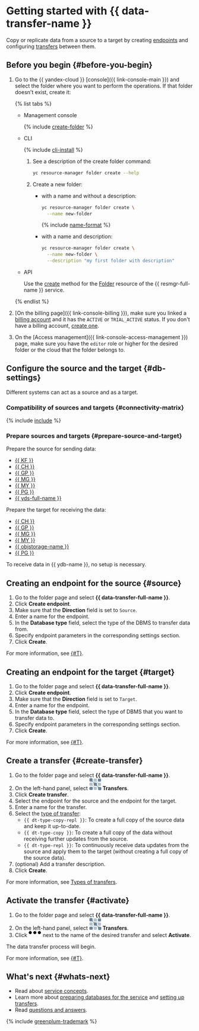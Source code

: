 # Getting started with {{ data-transfer-name }}

Copy or replicate data from a source to a target by creating [endpoints](concepts/index.md#endpoint) and configuring [transfers](concepts/index.md#transfer) between them.


## Before you begin {#before-you-begin}

1. Go to the {{ yandex-cloud }} [console]({{ link-console-main }}) and select the folder where you want to perform the operations. If that folder doesn't exist, create it:

   {% list tabs %}

   - Management console

      {% include [create-folder](../_includes/create-folder.md) %}

   - CLI

      {% include [cli-install](../_includes/cli-install.md) %}

      1. See a description of the create folder command:

         ```bash
         yc resource-manager folder create --help
         ```

      1. Create a new folder:

         * with a name and without a description:

            ```bash
            yc resource-manager folder create \
              --name new-folder
            ```

            {% include [name-format](../_includes/name-format.md) %}

         * with a name and description:

            ```bash
            yc resource-manager folder create \
              --name new-folder \
              --description "my first folder with description"
            ```

   - API

      Use the [create](../resource-manager/api-ref/Folder/create.md) method for the [Folder](../resource-manager/api-ref/Folder/index.md) resource of the {{ resmgr-full-name }} service.

   {% endlist %}


1. [On the billing page]({{ link-console-billing }}), make sure you linked a [billing account](../billing/concepts/billing-account.md) and it has the `ACTIVE` or `TRIAL_ACTIVE` status. If you don't have a billing account, [create one](../billing/quickstart/index.md#create_billing_account).
1. On the [Access management]({{ link-console-access-management }}) page, make sure you have the `editor` role or higher for the desired folder or the cloud that the folder belongs to.


## Configure the source and the target {#db-settings}

Different systems can act as a source and as a target.

### Compatibility of sources and targets {#connectivity-matrix}

{% include [include](../_includes/data-transfer/connectivity-marix.md) %}

### Prepare sources and targets {#prepare-source-and-target}

Prepare the source for sending data:

* [{{ KF }}](operations/prepare.md#source-kf)
* [{{ CH }}](operations/prepare.md#source-ch)
* [{{ GP }}](operations/prepare.md#source-gp)
* [{{ MG }}](operations/prepare.md#source-mg)
* [{{ MY }}](operations/prepare.md#source-my)
* [{{ PG }}](operations/prepare.md#source-pg)
* [{{ yds-full-name }}](operations/prepare.md#source-yds)

Prepare the target for receiving the data:

* [{{ CH }}](operations/prepare.md#target-ch)
* [{{ GP }}](operations/prepare.md#target-gp)
* [{{ MG }}](operations/prepare.md#target-mg)
* [{{ MY }}](operations/prepare.md#target-my)
* [{{ objstorage-name }}](operations/prepare.md#target-storage)
* [{{ PG }}](operations/prepare.md#target-pg)


To receive data in {{ ydb-name }}, no setup is necessary.


## Creating an endpoint for the source {#source}

1. Go to the folder page and select **{{ data-transfer-full-name }}**.
1. Click **Create endpoint**.
1. Make sure that the **Direction** field is set to `Source`.
1. Enter a name for the endpoint.
1. In the **Database type** field, select the type of the DBMS to transfer data from.
1. Specify endpoint parameters in the corresponding settings section.
1. Click **Create**.

For more information, see [{#T}](operations/endpoint/index.md).

## Creating an endpoint for the target {#target}

1. Go to the folder page and select **{{ data-transfer-full-name }}**.
1. Click **Create endpoint**.
1. Make sure that the **Direction** field is set to `Target`.
1. Enter a name for the endpoint.
1. In the **Database type** field, select the type of DBMS that you want to transfer data to.
1. Specify endpoint parameters in the corresponding settings section.
1. Click **Create**.

For more information, see [{#T}](./operations/endpoint/index.md).

## Create a transfer {#create-transfer}

1. Go to the folder page and select **{{ data-transfer-full-name }}**.
1. On the left-hand panel, select ![image](../_assets/data-transfer/transfer.svg) **Transfers**.
1. Click **Create transfer**.
1. Select the endpoint for the source and the endpoint for the target.
1. Enter a name for the transfer.
1. Select the [type of transfer](./concepts/index.md#transfer-type.md):
   * `{{ dt-type-copy-repl }}`: To create a full copy of the source data and keep it up-to-date.
   * `{{ dt-type-copy }}`: To create a full copy of the data without receiving further updates from the source.
   * `{{ dt-type-repl }}`: To continuously receive data updates from the source and apply them to the target (without creating a full copy of the source data).
1. (optional) Add a transfer description.
1. Click **Create**.

For more information, see [Types of transfers](./concepts/transfer-lifecycle.md#transfer-types).

## Activate the transfer {#activate}

1. Go to the folder page and select **{{ data-transfer-full-name }}**.
1. On the left-hand panel, select ![image](../_assets/data-transfer/transfer.svg) **Transfers**.
1. Click ![ellipsis](../_assets/horizontal-ellipsis.svg) next to the name of the desired transfer and select **Activate**.

The data transfer process will begin.

For more information, see [{#T}](operations/transfer.md).

## What's next {#whats-next}

* Read about [service concepts](concepts/index.md).
* Learn more about [preparing databases for the service](operations/prepare.md) and [setting up transfers](operations/transfer.md).
* Read [questions and answers](qa/index.md).

{% include [greenplum-trademark](../_includes/mdb/mgp/trademark.md) %}
